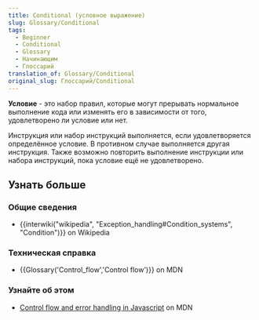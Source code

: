 ```yaml
---
title: Conditional (условное выражение)
slug: Glossary/Conditional
tags:
  - Beginner
  - Conditional
  - Glossary
  - Начинающим
  - Глоссарий
translation_of: Glossary/Conditional
original_slug: Глоссарий/Conditional
---
```

**Условие** - это набор правил, которые могут прерывать нормальное выполнение кода или изменять его в зависимости от того, удовлетворено ли условие или нет.

Инструкция или набор инструкций выполняется, если удовлетворяется определённое условие. В противном случае выполняется другая инструкция. Также возможно повторить выполнение инструкции или набора инструкций, пока условие ещё не удовлетворено.

## Узнать больше

### Общие сведения

- {{interwiki("wikipedia", "Exception_handling#Condition_systems", "Condition")}} on Wikipedia

### Техническая справка

- {{Glossary('Control_flow','Control flow')}} on MDN

### Узнайте об этом

- [Control flow and error handling in Javascript](/ru/docs/Web/JavaScript/Guide/Control_flow_and_error_handling) on MDN
